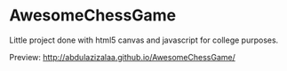 # AwesomeChessGame
Little project done with html5 canvas and javascript for college purposes.

Preview: http://abdulazizalaa.github.io/AwesomeChessGame/

